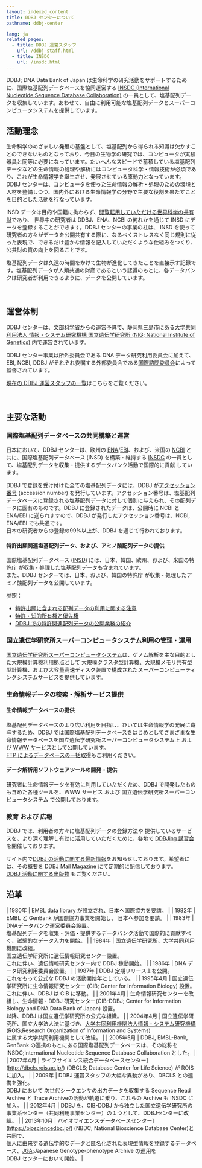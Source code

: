 ```yaml
---
layout: indexed_content
title: DDBJ センターについて
pathname: ddbj-center

lang: ja
related_pages:
  - title: DDBJ 運営スタッフ
    url: /ddbj-staff.html
  - title: INSDC
    url: /insdc.html
---
```


DDBJ; DNA Data Bank of Japan は生命科学の研究活動をサポートするために、国際塩基配列データベースを協同運営する [INSDC (International Nucleotide Sequence Database Collaboration)](http://www.insdc.org/) の一員として、塩基配列データを収集しています。あわせて、自由に利用可能な塩基配列データとスーパーコンピュータシステムを提供しています。

## 活動理念 <a name="mission"></a>

生命科学のめざましい発展の基盤として、塩基配列から得られる知識は欠かすことのできないものとなっており、今日の生物学の研究では、コンピュータが実験器具と同等に必要になっています。たいへんなスピードで蓄積している塩基配列データなどの生命情報の処理や解析にはコンピュータ科学・情報技術が必須であり、これが生命情報学を誕生させ、発展させている原動力となっています。DDBJ
センターは、コンピュータを使った生命情報の解析・処理のための環境と人材を整備しつつ、国内外における生命情報学の分野で主要な役割を果たすことを目的とした活動を行なっています。

INSD データは目的や国籍に拘わらず、[閲覧転用していただける世界科学の共有財](/policies.html#copyright)であり、
世界中の研究者は DDBJ、ENA、NCBI の何れかを通じて INSD にデータを登録することができます。DDBJ センターの事業の柱は、
INSD
を使って研究者の方々がデータを公開共有する際に、なるべくストレスなく同じ規則に従った表現で、できるだけ豊かな情報を記入していただくような仕組みをつくり、公共財の質の向上を図ることです。

塩基配列データは久遠の時間をかけて生物が進化してきたことを直接示す記録です。塩基配列データが人類共通の財産であるという認識のもとに、各データバンクは研究者が利用できるように、データを公開しています。


　


## 運営体制 <a name="governing"></a>

DDBJ センターは、[文部科学省](http://www.mext.go.jp/)からの運営予算で、静岡県三島市にある[大学共同利用法人
情報・システム研究機構 国立遺伝学研究所 (NIG; National Institute of
Genetics)](https://www.nig.ac.jp/) 内で運営されています。

DDBJ センター事業は所外委員会である DNA データ研究利用委員会に加えて、EBI, NCBI, DDBJ
がそれぞれ委嘱する外部委員会である[国際諮問委員会](/insdc.html#iac)によって監督されています。

[現在の DDBJ 運営スタッフの一覧](/ddbj-staff.html)はこちらをご覧ください。


　


## 主要な活動 <a name="activity"></a>


### 国際塩基配列データベースの共同構築と運営 <a name="insd"></a>

日本において、DDBJ センターは、欧州の
[ENA](https://www.ebi.ac.uk/ena)/[EBI](https://www.ebi.ac.uk/)、および、米国の
[NCBI](https://www.ncbi.nlm.nih.gov/) と共に、国際塩基配列データベース (INSD) を構築・維持する
[INSDC](/insdc.html) の一員として、塩基配列データを収集・提供するデータバンク活動で国際的に貢献 しています。

DDBJ で登録を受け付けた全ての塩基配列データには、DDBJ が[アクセッション番号](/documents/accessions.html) (accession
number)
を発行しています。アクセッション番号は、塩基配列データベースに登録される塩基配列データに対して個別に与えられ、その配列データに固有のものです。DDBJ
に登録されたデータは、公開時に NCBI と ENA/EBI に送られますので、DDBJ が発行したアクセッション番号は、NCBI,
ENA/EBI でも共通です。  
日本の研究者からの登録の99%以上が、DDBJ を通じて行われております。

#### 特許出願関連塩基配列データ、および、アミノ酸配列データの提供 <a name="pat"></a>

国際塩基配列データベース ([INSD](/insdc.html#insd)) には、日本、韓国、欧州、および、米国の特許庁
が収集・処理した塩基配列データも含まれています。  
また、DDBJ センターでは、日本、および、韓国の特許庁 が収集・処理したアミノ酸配列データを公開しています。

参照：

  - [特許出願に含まれる配列データの利用に関する注意](/ddbj/patent-data.html)
  - [特許・知的所有権と優先権](/policies.html#ownership)
  - [DDBJ での特許関連配列データの公開業務の紹介](/activities/patent.html)



### 国立遺伝学研究所スーパーコンピュータシステム利用の管理・運用 <a name="supercom"></a>

[国立遺伝学研究所スーパーコンピュータシステム](https://sc.ddbj.nig.ac.jp/)は、ゲノム解析を主な目的とした大規模計算機利用拠点として
大規模クラスタ型計算機、大規模メモリ共有型型計算機、および大容量高速ディスク装置で構成されたスーパーコンピューティングシステムサービスを提供しています。



### 生命情報データの検索・解析サービス提供 <a name="生命情報データの検索・解析サービス提供"></a>

#### 生命情報データベースの提供 <a name="生命情報データベースの提供"></a>

塩基配列データベースのより広い利用を目指し、ひいては生命情報学の発展に寄与するため、DDBJ
では国際塩基配列データベースをはじめとしてさまざまな生命情報データベースを国立遺伝学研究所スーパーコンピュータシステム上
および [WWW サービス](/services/index.html)として公開しています。  
[FTP によるデータベースの一括取得](/services/index.html)もご利用ください。

#### データ解析用ソフトウェアツールの開発・提供 <a name="データ解析用ソフトウェアツールの開発・提供"></a>

研究者に生命情報データを有効に利用していただくため、DDBJ で開発したものも含めた各種ツールを、WWW サービス および
国立遺伝学研究所スーパーコンピュータシステム で公開しております。



### 教育 および 広報 <a name="教育_および_広報"></a>

DDBJ では、利用者の方々に塩基配列データの登録方法や 提供しているサービスを、より深く理解し有効に活用していただくために、各地で
[DDBJing 講習会](/activities/index.html)を開催しております。

サイト内で[DDBJ の活動に関する最新情報](/news/ja)をお知らせしております。希望者には、その概要を
[DDBJ Mail Magazine](/subscribe-ddbj.html) にて定期的に配信しております。  
[DDBJ 活動に関する出版物](/activities/index.html) もご覧ください。

## 沿革 <a name="history"></a>

|  1980年  |  EMBL data library が設立され、日本へ国際協力を要請。 |
|  1982年  |  EMBL と GenBank が国際協力事業を開始し、 日本へ参加を要請。  |
|  1983年  |  DNAデータバンク運営委員会設置。<br>塩基配列データを収集・評価・提供するデータバンク活動で国際的に貢献すべく、試験的なデータ入力を開始。  |
|  1984年  |  国立遺伝学研究所、大学共同利用機関に改組。<br>国立遺伝学研究所に遺伝情報研究センター設置。<br>これに伴い、遺伝情報研究センター内で DDBJ 稼動開始。  |
|  1986年  |  DNA データ研究利用委員会設置。  |
|  1987年  |  DDBJ 定期リリース１を公開。<br>これをもって公式な DDBJ の活動開始年としている。  |
|  1995年4月  |  国立遺伝学研究所に生命情報研究センター (CIB; Center for Information Biology) 設置。<br>これに伴い、DDBJ は CIB に移動。  |
|  2001年4月  |  生命情報研究センターを改組し、生命情報・DDBJ 研究センター(CIB-DDBJ; Center for Information<br>Biology and DNA Data Bank of Japan) 設置。<br>以降、DDBJ は国立遺伝学研究所の公式な組織。  |
|  2004年4月  |  国立遺伝学研究所、国立大学法人法に基づき、[大学共同利用機関法人情報・システム研究機構](http://www.rois.ac.jp/)(ROIS;Research Organization of Information and Systems) <br>に属する大学共同利用機関として改組。  |
|  2005年5月  |  DDBJ, EMBL-Bank, GenBank の連携のもとにある国際塩基配列データベースは、その総称を INSDC;International Nucleotide Sequence Database Collaboration とした。 |
|  2007年4月  |  ライフサイエンス統合データベースセンター](http://dbcls.rois.ac.jp/) (DBCLS; Database Center for Life Science) が ROIS に加入。  |
|  2009年  |  DDBJ 運営スタッフの大幅な異動があり、DBCLS との連携を強化。<br>DDBJ において 次世代シークエンサの出力データを収集する Sequence Read Archive と Trace Archiveの活動が軌道に乗り、これらの Archive も INSDC に加入。  |
|  2012年4月  |  DDBJ を、CIB-DDBJ から独立した国立遺伝学研究所の事業系センター（共同利用事業センター）の１つとして、DDBJセンターに改組。  |
|  2013年10月  |  バイオサイエンスデータベースセンター](https://biosciencedbc.jp/) (NBDC; National Bioscience Database Center)と共同で、<br>個人に由来する遺伝学的なデータと匿名化された表現型情報を登録するデータベース、[JGA](/jga/index.html);Japanese Genotype-phenotype Archive の運用を<br>DDBJ センターにおいて開始。   |
